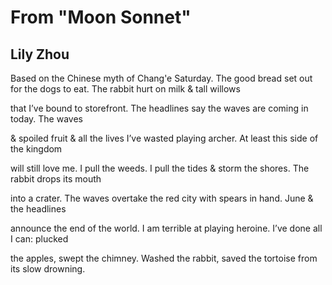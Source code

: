 # From "Moon Sonnet"
## Lily Zhou
Based on the Chinese myth of Chang'e
Saturday. The good bread set out for the dogs to eat.
The rabbit hurt on milk & tall willows

that I’ve bound to storefront. The headlines say
the waves are coming in today. The waves

& spoiled fruit & all the lives I’ve wasted
playing archer. At least this side of the kingdom

will still love me. I pull the weeds. I pull the tides
& storm the shores. The rabbit drops its mouth

into a crater. The waves overtake the red city
with spears in hand. June & the headlines

announce the end of the world. I am terrible
at playing heroine. I’ve done all I can: plucked

the apples, swept the chimney. Washed the rabbit,
saved the tortoise from its slow drowning.